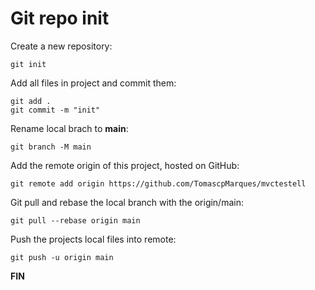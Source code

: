 # Git repo init

Create a new repository:

```console
git init
```

Add all files in project and commit them:

```shell
git add .
git commit -m "init"
```

Rename local brach to **main**:

```shell
git branch -M main
```

Add the remote origin of this project, hosted on GitHub:

```shell
git remote add origin https://github.com/TomascpMarques/mvctestell
```

Git pull and rebase the local branch with the origin/main:

```shell
git pull --rebase origin main
```

Push the projects local files into remote:

```shell
git push -u origin main
```

**FIN**
